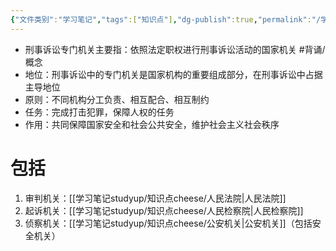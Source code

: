 ```yaml
---
{"文件类别":"学习笔记","tags":["知识点"],"dg-publish":true,"permalink":"/学习笔记studyup/知识点cheese/刑事诉讼专门机关/","dgPassFrontmatter":true,"noteIcon":"","created":"2024-09-11T21:04:56.136+08:00","updated":"2024-10-12T14:57:28.969+08:00"}
---
```


- 刑事诉讼专门机关主要指：依照法定职权进行刑事诉讼活动的国家机关 #背诵/概念 
- 地位：刑事诉讼中的专门机关是国家机构的重要组成部分，在刑事诉讼中占据主导地位
- 原则：不同机构分工负责、相互配合、相互制约
- 任务：完成打击犯罪，保障人权的任务
- 作用：共同保障国家安全和社会公共安全，维护社会主义社会秩序
# 包括 
1. 审判机关：[[学习笔记studyup/知识点cheese/人民法院\|人民法院]]
2. 起诉机关：[[学习笔记studyup/知识点cheese/人民检察院\|人民检察院]]
3. 侦察机关：[[学习笔记studyup/知识点cheese/公安机关\|公安机关]]（包括安全机关）

